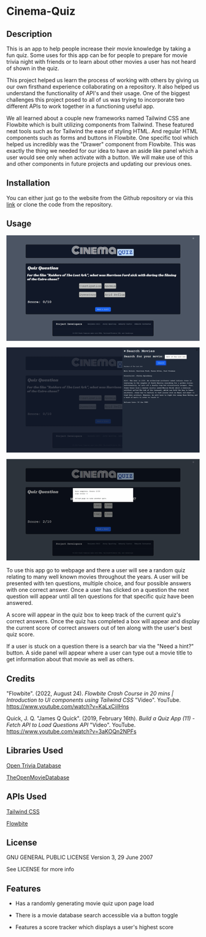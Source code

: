# Cinema-Quiz


## Description

This is an app to help people increase their movie knowledge by taking a fun quiz. Some uses for this app can be for people to prepare for movie trivia night with friends or to learn about other movies a user has not heard of shown in the quiz.

This project helped us learn the process of working with others by giving us our own firsthand experience collaborating on a repository. It also helped us understand the functionality of API's and their usage. One of the biggest challenges this project posed to all of us was trying to incorporate two different APIs to work together in a functioning useful app.

We all learned about a couple new frameworks named Tailwind CSS ane Flowbite which is built utilizing components from Tailwind. These featured neat tools such as for Tailwind the ease of styling HTML. And regular HTML components such as forms and buttons in Flowbite. One specific tool which helped us incredibly was the "Drawer" component from Flowbite. This was exactly the thing we needed for our idea to have an aside like panel which a user would see only when activate with a button. We will make use of this and other components in future projects and updating our previous ones.


## Installation

You can either just go to the website from the Github repository or via this [link](https://excervantes.github.io/cinema-quiz/) or clone the code from the repository. 

## Usage

![Quiz Section of App](./assets/images/Screenshot.jpg)

![Movie Database Search of App](./assets/images/Screenshot2.jpg)

![Score Card At Quiz End](./assets/images/Screenshot3.jpg)


To use this app go to webpage and there a user will see a random quiz relating to many well known movies throughout the years. A user will be presented with ten questions, multiple choice, and four possible answers with one correct answer. Once a user has clicked on a question the next question will appear until all ten questions for that specific quiz have been answered.

A score will appear in the quiz box to keep track of the current quiz's correct answers. Once the quiz has completed a box will appear and display the current score of correct answers out of ten along with the user's best quiz score.

If a user is stuck on a question there is a search bar via the "Need a hint?" button. A side panel will appear where a user can type out a movie title to get information about that movie as well as others.


## Credits

"Flowbite". (2022, August 24). _Flowbite Crash Course in 20 mins | Introduction to UI components using Tailwind CSS_ "Video". YouTube. https://www.youtube.com/watch?v=KaLxCiilHns

Quick, J. Q. "James Q Quick". (2019, February 16th). _Build a Quiz App (11) - Fetch API to Load Questions API_ "Video". YouTube. https://www.youtube.com/watch?v=3aKOQn2NPFs

## Libraries Used

[Open Trivia Database](https://opentdb.com/)

[TheOpenMovieDatabase](https://www.omdbapi.com/)

## APIs Used

[Tailwind CSS](https://tailwindcss.com/)

[Flowbite](https://flowbite.com/)


## License

GNU GENERAL PUBLIC LICENSE
Version 3, 29 June 2007

See LICENSE for more info


## Features

- Has a randomly generating movie quiz upon page load

- There is a movie database search accessible via a button toggle

- Features a score tracker which displays a user's highest score


